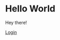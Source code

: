 <html lang="en">
    <head>
        <meta charset="utf-8">
    </head>
    <body>
        <h1>Hello World</h1>
        <p>
            Hey there!
        </p>
        <p>
       <A HREF="login.html"> Login
       </A>
        </p>
    </body>
</html>
